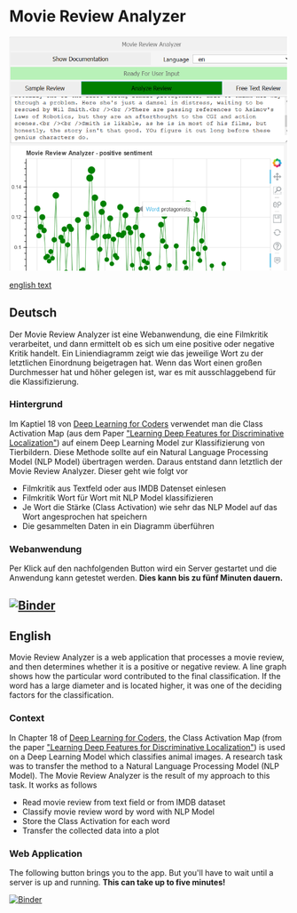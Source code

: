 # Movie Review Analyzer
![Hello World](/images/mra-demo.png?raw=true "sample image")

[english text](#english)
## Deutsch
Der Movie Review Analyzer ist eine Webanwendung, die eine Filmkritik verarbeitet, und dann ermittelt ob es sich um eine positive oder negative Kritik handelt. Ein Liniendiagramm zeigt wie das jeweilige Wort zu der letztlichen Einordnung beigetragen hat. Wenn das Wort einen großen Durchmesser hat und höher gelegen ist, war es mit ausschlaggebend für die Klassifizierung.

### Hintergrund
Im Kaptiel 18 von [Deep Learning for Coders](http://tiny.cc/fastaibook) verwendet man die Class Activation Map (aus dem Paper ["Learning Deep Features for Discriminative Localization"](https://arxiv.org/abs/1512.04150)) auf einem Deep Learning Model zur Klassifizierung von Tierbildern. Diese Methode sollte auf ein Natural Language Processing Model (NLP Model) übertragen werden. Daraus entstand dann letztlich der Movie Review Analyzer. Dieser geht wie folgt vor
 - Filmkritik aus Textfeld oder aus IMDB Datenset einlesen
 - Filmkritik Wort für Wort mit NLP Model klassifizieren
 - Je Wort die Stärke (Class Activation) wie sehr das NLP Model auf das Wort angesprochen hat speichern
 - Die gesammelten Daten in ein Diagramm überführen

### Webanwendung
Per Klick auf den nachfolgenden Button wird ein Server gestartet und die Anwendung kann getestet werden. **Dies kann bis zu fünf Minuten dauern.**

[![Binder](https://mybinder.org/badge_logo.svg)](https://mybinder.org/v2/gh/Jack-Byte/Movie-Review-Analyzer/master?urlpath=%2Fvoila%2Frender%2Fmovie-review-analyzer.ipynb)
----------------------------------------------------------------------------------
## English
Movie Review Analyzer is a web application that processes a movie review, and then determines whether it is a positive or negative review. A line graph shows how the particular word contributed to the final classification. If the word has a large diameter and is located higher, it was one of the deciding factors for the classification.

### Context
In Chapter 18 of [Deep Learning for Coders](http://tiny.cc/fastaibook), the Class Activation Map (from the paper ["Learning Deep Features for Discriminative Localization"](https://arxiv.org/abs/1512.04150)) is used on a Deep Learning Model which classifies animal images. A research task was to transfer the method to a Natural Language Processing Model (NLP Model). The Movie Review Analyzer is the result of my approach to this task. It works as follows
 - Read movie review from text field or from IMDB dataset
 - Classify movie review word by word with NLP Model
 - Store the Class Activation for each word
 - Transfer the collected data into a plot

### Web Application
The following button brings you to the app. But you'll have to wait until a server is up and running. **This can take up to five minutes!**

[![Binder](https://mybinder.org/badge_logo.svg)](https://mybinder.org/v2/gh/Jack-Byte/Movie-Review-Analyzer/master?urlpath=%2Fvoila%2Frender%2Fmovie-review-analyzer.ipynb)


